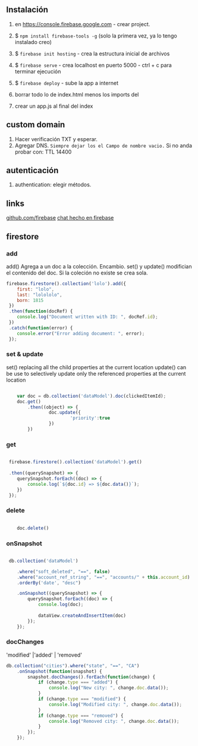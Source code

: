 ## Instalación

1. en https://console.firebase.google.com - crear project.

2. $ `npm install firebase-tools -g` (solo la primera vez, ya lo tengo instalado creo)
3. $ `firebase init hosting` - crea la estructura inicial de archivos
4. $ `firebase serve` - crea localhost en puerto 5000  - ctrl + c para terminar ejecución
5. $ `firebase deploy` - sube la app a internet 

6. borrar todo lo de index.html menos los imports del <head>
7. crear un app.js al final del index

## custom domain

1. Hacer verificación TXT y esperar.
2. Agregar DNS. `Siempre dejar los el Campo de nombre vacio.` Si no anda probar con:  TTL 14400

## autenticación 

1. authentication: elegir métodos.



## links 
[github.com/firebase](https://github.com/firebase)
[chat hecho en firebase](https://github.com/othreecodes/friendlychat)




## firestore


### add

add() Agrega a un doc a la colección. Encambio. set() y update() modifician el contenido del doc.
Si la coleción no existe se crea sola.

```javascript
firebase.firestore().collection('lolo').add({
	first: "lolo",
	last: "lolololo",
	born: 1815
 })
 .then(function(docRef) {
	console.log("Document written with ID: ", docRef.id);
 })
 .catch(function(error) {
	console.error("Error adding document: ", error);
 });

```


### set & update

set() replacing all the child properties at the current location
update() can be use to selectively update only the referenced properties at the current location


```javascript

	var doc = db.collection('dataModel').doc(clickedItemId);
	doc.get()
		.then((object) => {
				doc.update({
						'priority':true
				})
		})

```

### get 

```javascript

 firebase.firestore().collection('dataModel').get()
 
 .then((querySnapshot) => {
	querySnapshot.forEach((doc) => {
	    console.log(`${doc.id} => ${doc.data()}`);
	})
 });


```

### delete

```javascript

	doc.delete()

```

### onSnapshot

```javascript

 db.collection('dataModel')

	.where("soft_deleted", "==", false)
	.where("account_ref_string", "==", "accounts/" + this.account_id)
	.orderBy('date', "desc")

	.onSnapshot((querySnapshot) => {
		querySnapshot.forEach((doc) => {
			console.log(doc);
			
			dataView.createAndInsertItem(doc)
		});
	});

```
### docChanges

'modified' |'added' | 'removed'

```javascript
db.collection("cities").where("state", "==", "CA")
    .onSnapshot(function(snapshot) {
        snapshot.docChanges().forEach(function(change) {
            if (change.type === "added") {
                console.log("New city: ", change.doc.data());
            }
            if (change.type === "modified") {
                console.log("Modified city: ", change.doc.data());
            }
            if (change.type === "removed") {
                console.log("Removed city: ", change.doc.data());
            }
        });
    });
```